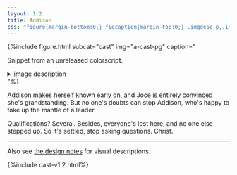 ```yaml
---
layout: 1.2
title: Addison
css: "figure{margin-bottom:0;} figcaption{margin-top:0;} .imgdesc p,.imgdesc li{color:inherit; margin-left:1rem;}"
---
```

{%include figure.html subcat="cast" img="a-cast-pg" caption="<p>Snippet from an unreleased colorscript.</p><details class='imgdesc'><summary>image description</summary><p>Three panels.</p><ol><li>Image: Addison points towards something in the foreground; a crowd gathers behind her. Caption: A majority of survivors have stayed with the speaker from the underground, Addison. Apparently this makes her the alliance leader. She can work with that.</li><li>Image: A pink figure approaching from one side. Caption: A small guy, Caleb, claims Addison saved his life by reaching out; he stays very, very close. Addison kinda just goes with it.</li><li>Image: A taller figure steps forward from the other side. Caption: Someone asks where the group’s headed next. Addison hesitates just a second—</li></ol></details>"%}

<section markdown="1" id="desc" class="wrap">
Addison makes herself known early on, and Joce is entirely convinced she's grandstanding. But no one's doubts can stop Addison, who's happy to take up the mantle of a leader.

Qualifications? Several. Besides, everyone's lost here, and no one else stepped up. So it's settled, stop asking questions. Christ.
</section>

----

Also see [the design notes](designnotes/addison) for visual descriptions.

{%include cast-v1.2.html%}